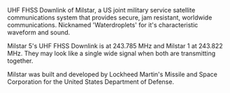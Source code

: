 UHF FHSS Downlink of Milstar, a US joint military service satellite communications system that provides secure, jam resistant, worldwide communications. Nicknamed 'Waterdroplets' for it's characteristic waveform and sound.

Milstar 5's UHF FHSS Downlink is at 243.785 MHz and Milstar 1 at 243.822 MHz. They may look like a single wide signal when both are transmitting together.

Milstar was built and developed by Lockheed Martin's Missile and Space Corporation for the United States Department of Defense.